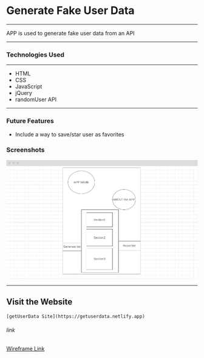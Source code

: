 # Generate Fake User Data

---

APP is used to generate fake user data from an API

---

### Technologies Used
--- 

- HTML
- CSS
- JavaScript
- jQuery
- randomUser API

---

### Future Features

- Include a way to save/star user as favorites

### Screenshots

![screenshot of design idea](./img/Wireframe.PNG)

---

## Visit the Website
    [getUserData Site](https://getuserdata.netlify.app)

###### link
[Wireframe Link](https://wireframe.cc/v7b0Xf)
